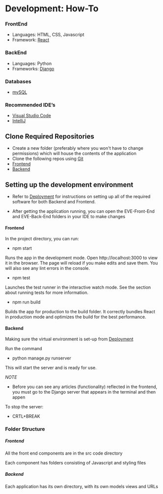 # Development: How-To

### FrontEnd
- Languages: HTML, CSS, Javascript
- Framework: [React](https://reactjs.org/)
### BackEnd
- Languages: Python
- Frameworks: [Django](https://www.djangoproject.com/)
### Databases
- [mySQL](https://www.mysql.com/)
### Recommended IDE’s
- [Visual Studio Code](https://code.visualstudio.com/download)
- [IntelliJ](https://www.jetbrains.com/idea/download/)
## Clone Required Repositories
- Create a new folder (preferably where you won't have to change permissions) which will house the contents of the application
- Clone the following repos using [Git](https://git-scm.com/downloads)
- [Frontend](https://github.com/ialmani/EVE-Front-End)
- [Backend](https://github.com/ialmani/EVE-Back-End)
## Setting up the development environment
- Refer to [Deployment](https://github.com/ialmani/EVE/tree/master/Documentation/Deployment.md) for instructions on setting up all of the required software for both Backend and Frontend.

- After getting the application running, you can open the EVE-Front-End and EVE-Back-End folders in your IDE to make changes

#### Frontend
In the project directory, you can run:

- npm start

Runs the app in the development mode.
Open http://localhost:3000 to view it in the browser.
The page will reload if you make edits and save them.
You will also see any lint errors in the console.

- npm test

Launches the test runner in the interactive watch mode.
See the section about running tests for more information.

- npm run build

Builds the app for production to the build folder.
It correctly bundles React in production mode and optimizes the build for the best performance.

#### Backend

Making sure the virtual environment is set-up from [Deployment](https://github.com/ialmani/EVE/tree/master/Documentation/Deployment.md) 

Run the command 

- python manage.py runserver

This will start the server and is ready for use.

*NOTE*
-   Before you can see any articles (functionality) reflected in the frontend, you must go to the Django server that appears in the terminal and then appen

To stop the server: 

- CRTL+BREAK 

### Folder Structure

##### Frontend

All the front end components are in the src code directory

Each component has folders consisting of Javascript and styling files

##### Backend

Each application has its own directory, with its own models views and URLs
